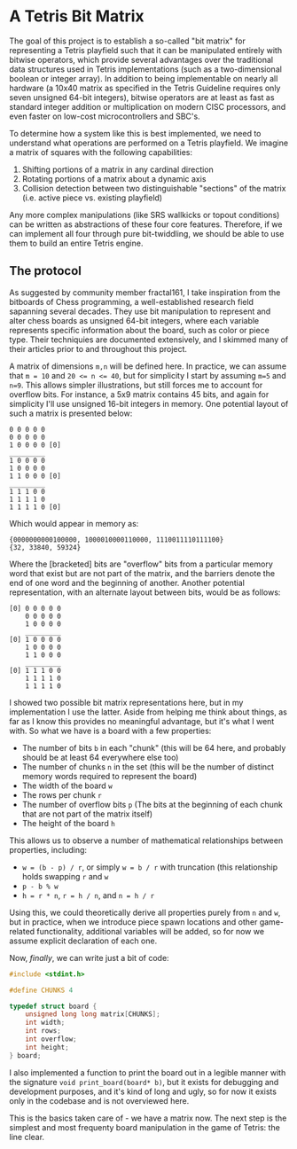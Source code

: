 # A Tetris Bit Matrix

The goal of this project is to establish a so-called "bit matrix" for representing a Tetris playfield such that it can be manipulated entirely with bitwise operators, which provide several advantages over the traditional data structures used in Tetris implementations (such as a two-dimensional boolean or integer array). In addition to being implementable on nearly all hardware (a 10x40 matrix as specified in the Tetris Guideline requires only seven unsigned 64-bit integers), bitwise operators are at least as fast as standard integer addition or multiplication on modern CISC processors, and even faster on low-cost microcontrollers and SBC's.

To determine how a system like this is best implemented, we need to understand what operations are performed on a Tetris playfield. We imagine a matrix of squares with the following capabilities:

1. Shifting portions of a matrix in any cardinal direction
2. Rotating portions of a matrix about a dynamic axis
2. Collision detection between two distinguishable "sections" of the matrix (i.e. active piece vs. existing playfield)

Any more complex manipulations (like SRS wallkicks or topout conditions) can be written as abstractions of these four core features. Therefore, if we can implement all four through pure bit-twiddling, we should be able to use them to build an entire Tetris engine.

## The protocol

As suggested by community member fractal161, I take inspiration from the bitboards of Chess programming, a well-established research field sapanning several decades. They use bit manipulation to represent and alter chess boards as unsigned 64-bit integers, where each variable represents specific information about the board, such as color or piece type. Their techniquies are documented extensively, and I skimmed many of their articles prior to and throughout this project.

A matrix of dimensions `m,n` will be defined here. In practice, we can assume that `m = 10` and `20 <= n <= 40`, but for simplicity I start by assuming `m=5` and `n=9`. This allows simpler illustrations, but still forces me to account for overflow bits. For instance, a 5x9 matrix contains 45 bits, and again for simplicity I'll use unsigned 16-bit integers in memory. One potential layout of such a matrix is presented below:

```
0 0 0 0 0
0 0 0 0 0
1 0 0 0 0 [0]
_________
1 0 0 0 0
1 0 0 0 0
1 1 0 0 0 [0]
_________
1 1 1 0 0
1 1 1 1 0
1 1 1 1 0 [0]

```

Which would appear in memory as:
```
{0000000000100000, 1000010000110000, 1110011110111100}
{32, 33840, 59324}
```

Where the [bracketed] bits are "overflow" bits from a particular memory word that exist but are not part of the matrix, and the barriers denote the end of one word and the beginning of another. Another potential representation, with an alternate layout between bits, would be as follows:

```
[0] 0 0 0 0 0
    0 0 0 0 0
    1 0 0 0 0
    _________
[0] 1 0 0 0 0
    1 0 0 0 0
    1 1 0 0 0
    _________
[0] 1 1 1 0 0
    1 1 1 1 0
    1 1 1 1 0
```

I showed two possible bit matrix representations here, but in my implementation I use the latter. Aside from helping me think about things, as far as I know this provides no meaningful advantage, but it's what I went with. So what we have is a board with a few properties:

- The number of bits `b` in each "chunk" (this will be 64 here, and probably should be at least 64 everywhere else too)
- The number of chunks `n` in the set (this will be the number of distinct memory words required to represent the board)
- The width of the board `w`
- The rows per chunk `r`
- The number of overflow bits `p` (The bits at the beginning of each chunk that are not part of the matrix itself)
- The height of the board `h`

This allows us to observe a number of mathematical relationships between properties, including:

- `w = (b - p) / r`, or simply `w = b / r` with truncation (this relationship holds swapping `r` and `w`
- `p - b % w`
- `h = r * n`, `r = h / n`, and `n = h / r`

Using this, we could theoretically derive all properties purely from `n` and `w`, but in practice, when we introduce piece spawn locations and other game-related functionality, additional variables will be added, so for now we assume explicit declaration of each one.

Now, *finally*, we can write just a bit of code:

```c
#include <stdint.h>

#define CHUNKS 4

typedef struct board {
    unsigned long long matrix[CHUNKS];
    int width;
    int rows;
    int overflow;
    int height;
} board;
```

I also implemented a function to print the board out in a legible manner with the signature `void print_board(board* b)`, but it exists for debugging and development purposes, and it's kind of long and ugly, so for now it exists only in the codebase and is not overviewed here.

This is the basics taken care of - we have a matrix now. The next step is the simplest and most frequenty board manipulation in the game of Tetris: the line clear.


